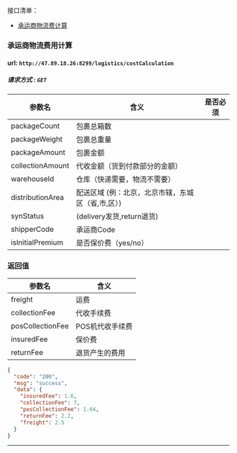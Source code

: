 接口清单：
- [承运商物流费计算](#承运商物流费计算)


### 承运商物流费用计算

#### url: `http://47.89.18.26:8299/logistics/costCalculation`
##### 请求方式 : `GET`

参数名    | 含义    | 是否必须
-------|--------|-----
packageCount|包裹总箱数  
packageWeight|包裹总重量 
packageAmount|包裹金额   
collectionAmount|代收金额（货到付款部分的金额）
warehouseId|仓库（快递需要，物流不需要）
distributionArea|配送区域 (例：北京，北京市辖，东城区（省,市,区）)
synStatus|(delivery发货,return退货)
shipperCode|承运商Code
isInitialPremium|是否保价费（yes/no）

###  返回值

参数名  | 含义
-------------|-------------
freight| 运费
collectionFee|代收手续费
posCollectionFee|POS机代收手续费
insuredFee|保价费
returnFee|退货产生的费用

```json
{
  "code": "200",
  "msg": "success",
  "data": {
    "insuredFee": 1.6,
    "collectionFee": 7,
    "posCollectionFee": 1.64,
    "returnFee": 2.2,
    "freight": 2.5
  }
}
```


--------------------------------




